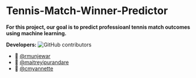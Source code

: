 # Tennis-Match-Winner-Predictor

**For this project, our goal is to predict professioanl tennis match outcomes using machine learning.**

**Developers:**
![GitHub contributors](https://img.shields.io/github/contributors/rmunjewar/Tennis-Match-Winner-Predictor)

- 🎾 [@rmunjewar](https://github.com/rmunjewar)
- 🎾 [@maitreyipurandare](https://github.com/maitreyipurandare) 
- 🎾 [@cmyannette](https://github.com/cmyannette)
